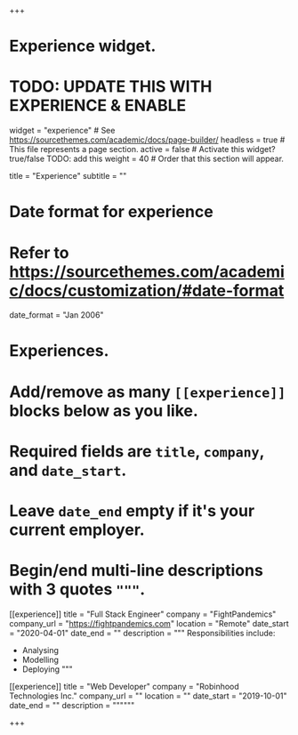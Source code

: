 +++
# Experience widget.
# TODO: UPDATE THIS WITH EXPERIENCE & ENABLE
widget = "experience"  # See https://sourcethemes.com/academic/docs/page-builder/
headless = true  # This file represents a page section.
active = false  # Activate this widget? true/false TODO: add this
weight = 40  # Order that this section will appear.

title = "Experience"
subtitle = ""

# Date format for experience
#   Refer to https://sourcethemes.com/academic/docs/customization/#date-format
date_format = "Jan 2006"

# Experiences.
#   Add/remove as many `[[experience]]` blocks below as you like.
#   Required fields are `title`, `company`, and `date_start`.
#   Leave `date_end` empty if it's your current employer.
#   Begin/end multi-line descriptions with 3 quotes `"""`.
[[experience]]
  title = "Full Stack Engineer"
  company = "FightPandemics"
  company_url = "https://fightpandemics.com"
  location = "Remote"
  date_start = "2020-04-01"
  date_end = ""
  description = """
  Responsibilities include:
  
  * Analysing
  * Modelling
  * Deploying
  """

[[experience]]
  title = "Web Developer"
  company = "Robinhood Technologies Inc."
  company_url = ""
  location = ""
  date_start = "2019-10-01"
  date_end = ""
  description = """"""

+++
